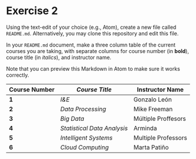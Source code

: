 # Exercise 2
Using the text-edit of your choice (e.g., Atom), create a new file called `README.md`. Alternatively, you may clone this repository and edit this file.

In your `README.md` document, make a three column table of the current courses you are taking, with separate columns for course number (in **bold**), course title (in _italics_), and instructor name.

Note that you can preview this Markdown in Atom to make sure it works correctly.

**Course Number**|*Course Title*|Instructor Name
---|---|---
**1**|*I&E*|Gonzalo León
**2**|*Data Processing*|Mike Freeman
**3**|*Big Data*|Múltiple Proffesors
**4**|*Statistical Data Analysis*|Arminda
**5**|*Intelligent Systems*|Multiple Professors
**6**|*Cloud Computing*|Marta Patiño
